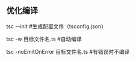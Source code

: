 ## 优化编译

tsc --init    #生成配置文件（tsconfig.json）

tsc -w 目标文件名.ts    #自动编译

tsc -noEmitOnError 目标文件名.ts     #有错误时不编译